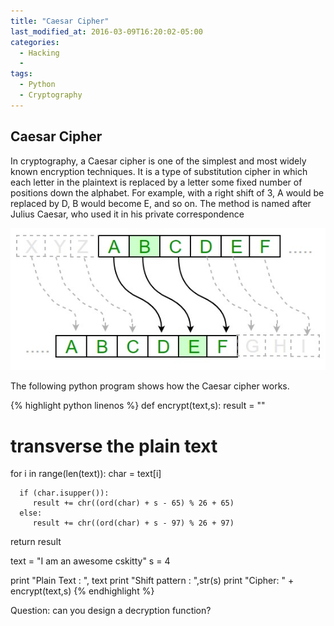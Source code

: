 ```yaml
---
title: "Caesar Cipher"
last_modified_at: 2016-03-09T16:20:02-05:00
categories:
  - Hacking
  -
tags:
  - Python
  - Cryptography
---
```


## Caesar Cipher
In cryptography, a Caesar cipher is one of the simplest and most widely known encryption techniques. It is a type of substitution cipher in which each letter in the plaintext is replaced by a letter some fixed number of positions down the alphabet. For example, with a right shift of 3, A would be replaced by D, B would become E, and so on. The method is named after Julius Caesar, who used it in his private correspondence

![](/assets/images/algorithm_caesar_cipher.jpg)

The following python program shows how the Caesar cipher works.


{% highlight python linenos %}
def encrypt(text,s):
   result = ""

   # transverse the plain text
   for i in range(len(text)):
      char = text[i]

      if (char.isupper()):
         result += chr((ord(char) + s - 65) % 26 + 65)
      else:
         result += chr((ord(char) + s - 97) % 26 + 97)

   return result

text = "I am an awesome cskitty"
s = 4

print "Plain Text : ", text
print "Shift pattern : ",str(s)
print "Cipher: " + encrypt(text,s)
{% endhighlight %}


Question: can you design a decryption function?
